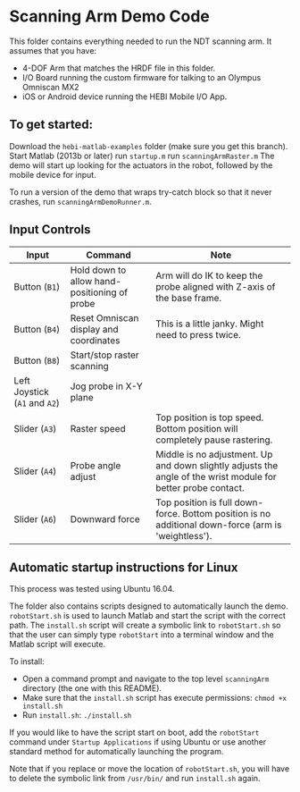 
# Scanning Arm Demo Code

This folder contains everything needed to run the NDT scanning arm. It assumes that you have:

* 4-DOF Arm that matches the HRDF file in this folder.
* I/O Board running the custom firmware for talking to an Olympus Omniscan MX2
* iOS or Android device running the HEBI Mobile I/O App.


## To get started:

Download the `hebi-matlab-examples` folder (make sure you get this branch).
Start Matlab (2013b or later)
run `startup.m`
run `scanningArmRaster.m`
The demo will start up looking for the actuators in the robot, followed by the mobile device for input.  

To run a version of the demo that wraps try-catch block so that it never crashes, run `scanningArmDemoRunner.m`.


## Input Controls

| Input      | Command   | Note  |
| ----------------- | ----------------- | ----------- |
| Button (`B1`)  | Hold down to allow hand-positioning of probe | Arm will do IK to keep the probe aligned with Z-axis of the base frame. |
| Button (`B4`)  | Reset Omniscan display and coordinates | This is a little janky.  Might need to press twice. |
| Button (`B8`)  | Start/stop raster scanning |  |
| Left Joystick (`A1` and `A2`)  | Jog probe in X-Y plane |  |
| Slider (`A3`) | Raster speed | Top position is top speed.  Bottom position will completely pause rastering. |
| Slider (`A4`) | Probe angle adjust | Middle is no adjustment. Up and down slightly adjusts the angle of the wrist module for better probe contact. |
| Slider (`A6`) | Downward force | Top position is full down-force.  Bottom position is no additional down-force (arm is 'weightless'). 


## Automatic startup instructions for Linux

This process was tested using Ubuntu 16.04.

The folder also contains scripts designed to automatically launch the demo. `robotStart.sh` is used to launch Matlab and start the script with the correct path. The `install.sh` script will create a symbolic link to `robotStart.sh` so that the user can simply type `robotStart` into a terminal window and the Matlab script will execute.

To install:
* Open a command prompt and navigate to the top level `scanningArm` directory (the one with this README).
* Make sure that the `install.sh` script has execute permissions: `chmod +x install.sh`
* Run `install.sh`: `./install.sh`

If you would like to have the script start on boot, add the `robotStart` command under `Startup Applications` if using Ubuntu or use another standard method for automatically launching the program.

Note that if you replace or move the location of `robotStart.sh`, you will have to delete the symbolic link from `/usr/bin/` and run `install.sh` again.
